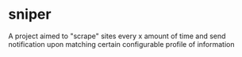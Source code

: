 # sniper
A project aimed to "scrape" sites every x amount of time and send notification upon matching certain configurable profile of information
